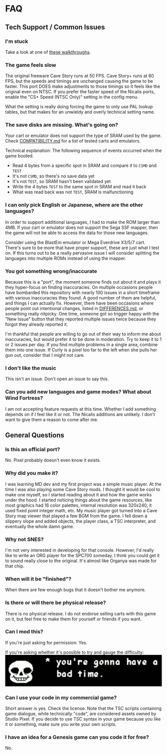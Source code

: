 # FAQ

## Tech Support / Common Issues

### I'm stuck
Take a look at one of [these walkthroughs](https://www.cavestory.org/guides-and-faqs/list.php).

### The game feels slow
The original freeware Cave Story runs at 50 FPS. Cave Story+ runs at 60 FPS, but
the speeds and timings are unchanged causing the game to be faster.
This port DOES make adjustments to those timings so it feels like the original even on NTSC.
If you prefer the faster speed of the Nicalis ports, enable the "CS+ Speed (NTSC Only)"
setting in the config menu.

What the setting is really doing forcing the game to only use PAL lookup tables, but that
makes for an unwieldy and overly technical setting name.

### The save disks are missing. What's going on?
Your cart or emulator does not support the type of SRAM used by the game.
Check [COMPATIBILITY.md](/andwn/cave-story-md/blob/master/doc/COMPATIBILITY.md)
for a list of tested carts and emulators.

Technical explanation: The following sequence of events occurred when the game booted.
- Read 4 bytes from a specific spot in SRAM and compare it to `CSMD` and `TEST`
- It's not `CSMD`, so there's no save data yet
- It's not `TEST`, so SRAM hasn't been validated yet
- Write the 4 bytes `TEST` to the same spot in SRAM and read it back
- What was read back was not `TEST`, SRAM is malfunctioning

### I can only pick English or Japanese, where are the other languages?
In order to support additional languages, I had to make the ROM larger than 4MB.
If your cart or emulator does not support the Sega SSF mapper, then the game will not be
able to access the data for those new languages. 

Consider using the BlastEm emulator or Mega Everdrive X3/5/7 cart. There's sure to be more that
have proper support, these are just what I test on. If this turns out to be a really pervasive
issue I will consider splitting the languages into multiple ROMs instead of using the mapper.

### You got something wrong/inaccurate
Because this is a "port", the moment someone finds out about it and plays it they hyper-focus
on finding inaccuracies. On multiple occasions people have bombarded this repository
with nearly 100 issues in a short timeframe with various inaccuracies they found.
A good number of them are helpful, and things I can actually fix.
However, there have been occasions where people point out intentional changes,
listed in [DIFFERENCES.md](/andwn/cave-story-md/blob/master/doc/DIFFERENCES.md),
or something really nitpicky. One time, someone got so trigger happy with the "New Issue"
button that they reported multiple issues twice because they forgot they already reported it.

I'm thankful that people are willing to go out of their way to inform me about inaccuracies,
but would prefer it to be done in moderation. Try to keep it to 1 or 2 issues per day. 
If you find multiple problems in a single area, combine them into one issue. 
If Curly is a pixel too far to the left when she pulls her gun out, consider that I might not care.

### I don't like the music
This isn't an issue. Don't open an issue to say this.

### Can you add new languages and game modes? What about Wind Fortress?
I am not accepting feature requests at this time.
Whether I add something depends on if I feel like it or not.
The Nicalis additions are unlikely. I don't want to give them a reason to come after me.


## General Questions

### Is this an official port?
No. Pixel probably doesn't even know it exists.

### Why did you make it?
I was learning MD dev and my first project was a simple music player.
At the time I was also playing some Cave Story mods. I thought it would be cool to make
one myself, so I started reading about it and how the game works under the hood.
I started noticing things about the game resources, like most graphics had 16 color palettes,
internal resolution was 320x240, it used fixed point integer math, etc.
My music player got turned into a Cave Story map viewer that played a few BGM from the game.
I fell down a slippery slope and added objects, the player class, a TSC interpreter,
and eventually the whole damn game.

### Why not SNES?
I'm not very interested in developing for that console. However, I'd really like to write an ORG
player for the SPC700 someday. I think you could get it to sound really close to the original.
It's almost like Organya was made for that chip.

### When will it be "finished"?
When there are few enough bugs that it doesn't bother me anymore.

### Is there or will there be physical release?
There is no physical release. I do not endorse selling carts with this game on it,
but feel free to make them for yourself or friends if you want.

### Can I mod this?
If you're just asking for permission: Yes.

If you're asking whether it's possible to try and gauge the difficulty:
![you're gonna have a bad time.](badtime.png)

### Can I use your code in my commercial game?
Short answer is yes. Check the license. Note that the TSC scripts containing game dialogue,
while technically "code", are considered assets owned by Studio Pixel. If you decide to use
TSC syntax in your game because you like it or something, make sure you write your own scripts.

### I have an idea for a Genesis game can you code it for free?
No.
